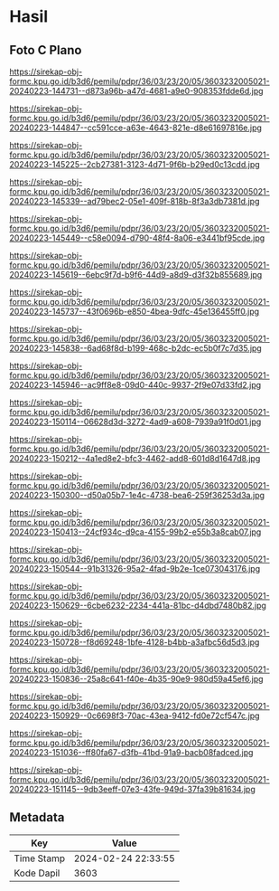 # Hasil

## Foto C Plano

https://sirekap-obj-formc.kpu.go.id/b3d6/pemilu/pdpr/36/03/23/20/05/3603232005021-20240223-144731--d873a96b-a47d-4681-a9e0-908353fdde6d.jpg

https://sirekap-obj-formc.kpu.go.id/b3d6/pemilu/pdpr/36/03/23/20/05/3603232005021-20240223-144847--cc591cce-a63e-4643-821e-d8e61697816e.jpg

https://sirekap-obj-formc.kpu.go.id/b3d6/pemilu/pdpr/36/03/23/20/05/3603232005021-20240223-145225--2cb27381-3123-4d71-9f6b-b29ed0c13cdd.jpg

https://sirekap-obj-formc.kpu.go.id/b3d6/pemilu/pdpr/36/03/23/20/05/3603232005021-20240223-145339--ad79bec2-05e1-409f-818b-8f3a3db7381d.jpg

https://sirekap-obj-formc.kpu.go.id/b3d6/pemilu/pdpr/36/03/23/20/05/3603232005021-20240223-145449--c58e0094-d790-48f4-8a06-e3441bf95cde.jpg

https://sirekap-obj-formc.kpu.go.id/b3d6/pemilu/pdpr/36/03/23/20/05/3603232005021-20240223-145619--6ebc9f7d-b9f6-44d9-a8d9-d3f32b855689.jpg

https://sirekap-obj-formc.kpu.go.id/b3d6/pemilu/pdpr/36/03/23/20/05/3603232005021-20240223-145737--43f0696b-e850-4bea-9dfc-45e136455ff0.jpg

https://sirekap-obj-formc.kpu.go.id/b3d6/pemilu/pdpr/36/03/23/20/05/3603232005021-20240223-145838--6ad68f8d-b199-468c-b2dc-ec5b0f7c7d35.jpg

https://sirekap-obj-formc.kpu.go.id/b3d6/pemilu/pdpr/36/03/23/20/05/3603232005021-20240223-145946--ac9ff8e8-09d0-440c-9937-2f9e07d33fd2.jpg

https://sirekap-obj-formc.kpu.go.id/b3d6/pemilu/pdpr/36/03/23/20/05/3603232005021-20240223-150114--06628d3d-3272-4ad9-a608-7939a91f0d01.jpg

https://sirekap-obj-formc.kpu.go.id/b3d6/pemilu/pdpr/36/03/23/20/05/3603232005021-20240223-150212--4a1ed8e2-bfc3-4462-add8-601d8d1647d8.jpg

https://sirekap-obj-formc.kpu.go.id/b3d6/pemilu/pdpr/36/03/23/20/05/3603232005021-20240223-150300--d50a05b7-1e4c-4738-bea6-259f36253d3a.jpg

https://sirekap-obj-formc.kpu.go.id/b3d6/pemilu/pdpr/36/03/23/20/05/3603232005021-20240223-150413--24cf934c-d9ca-4155-99b2-e55b3a8cab07.jpg

https://sirekap-obj-formc.kpu.go.id/b3d6/pemilu/pdpr/36/03/23/20/05/3603232005021-20240223-150544--91b31326-95a2-4fad-9b2e-1ce073043176.jpg

https://sirekap-obj-formc.kpu.go.id/b3d6/pemilu/pdpr/36/03/23/20/05/3603232005021-20240223-150629--6cbe6232-2234-441a-81bc-d4dbd7480b82.jpg

https://sirekap-obj-formc.kpu.go.id/b3d6/pemilu/pdpr/36/03/23/20/05/3603232005021-20240223-150728--f8d69248-1bfe-4128-b4bb-a3afbc56d5d3.jpg

https://sirekap-obj-formc.kpu.go.id/b3d6/pemilu/pdpr/36/03/23/20/05/3603232005021-20240223-150836--25a8c641-f40e-4b35-90e9-980d59a45ef6.jpg

https://sirekap-obj-formc.kpu.go.id/b3d6/pemilu/pdpr/36/03/23/20/05/3603232005021-20240223-150929--0c6698f3-70ac-43ea-9412-fd0e72cf547c.jpg

https://sirekap-obj-formc.kpu.go.id/b3d6/pemilu/pdpr/36/03/23/20/05/3603232005021-20240223-151036--ff80fa67-d3fb-41bd-91a9-bacb08fadced.jpg

https://sirekap-obj-formc.kpu.go.id/b3d6/pemilu/pdpr/36/03/23/20/05/3603232005021-20240223-151145--9db3eeff-07e3-43fe-949d-37fa39b81634.jpg


## Metadata

| Key        | Value               |
| ---------- | ------------------- |
| Time Stamp | 2024-02-24 22:33:55 |
| Kode Dapil | 3603                |



